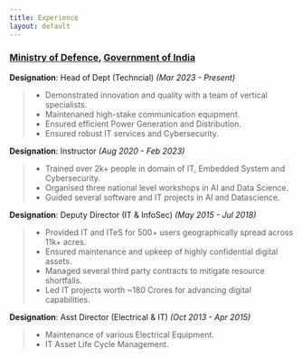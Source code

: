 ```yaml
---
title: Experience
layout: default
---
```


### [Ministry of Defence](https://mod.gov.in), [Government of India](https://www.india.gov.in) 

**Designation**: Head of Dept (Techncial) *(Mar 2023 - Present)*
	
>   - Demonstrated innovation and quality with a team of vertical specialists.
>   - Maintenaned high-stake communication equipment. 
>   - Ensured efficient Power Generation and Distribution. 
>   - Ensured robust IT services and Cybersecurity.

**Designation**: Instructor *(Aug 2020 - Feb 2023)*
> - Trained over 2k+ people in domain of IT, Embedded System and Cybersecurity.
> - Organised three national level workshops in AI and Data Science.
> - Guided several software and IT projects in AI and Datascience.


**Designation**: Deputy Director (IT & InfoSec) *(May 2015 - Jul 2018)*

> - Provided IT and ITeS for 500+ users geographically spread across 11k+ acres.
> - Ensured maintenance and upkeep of highly confidential digital assets.
> - Managed several third party contracts to mitigate resource shortfalls.
> - Led IT projects worth ~180 Crores for advancing digital capabilities.

**Designation**: Asst Director (Electrical & IT) *(Oct 2013 - Apr 2015)*

> - Maintenance of various Electrical Equipment.
> - IT Asset Life Cycle Management.
